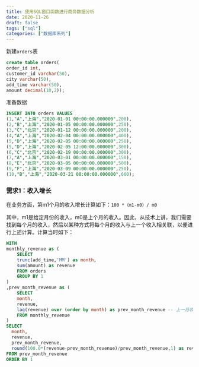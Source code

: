 ```yaml
---
title: 使用SQL窗口函数进行商务数据分析
date: 2020-11-26
draft: false
tags: ["sql"]
categories: ["数据库系列"]
---
```


新建`orders`表

```sql
create table orders(
order_id int,
customer_id varchar(50),
city varchar(50),
add_time varchar(50),
amount decimal(10,2));
```

准备数据

```sql
INSERT INTO orders VALUES
(1,"A","上海","2020-01-01 00:00:00.000000",200),
(2,"B","上海","2020-01-05 00:00:00.000000",250),
(3,"C","北京","2020-01-12 00:00:00.000000",200),
(4,"A","上海","2020-02-04 00:00:00.000000",400),
(5,"D","上海","2020-02-05 00:00:00.000000",250),
(5,"D","上海","2020-02-05 12:00:00.000000",300),
(6,"C","北京","2020-02-19 00:00:00.000000",300),
(7,"A","上海","2020-03-01 00:00:00.000000",150),
(8,"E","北京","2020-03-05 00:00:00.000000",500),
(9,"F","上海","2020-03-09 00:00:00.000000",250),
(10,"B","上海","2020-03-21 00:00:00.000000",600);
```

### 需求1：收入增长

在业务方面，第m1个月的收入增长计算如下：`100 *（m1-m0）/ m0`

其中，m1是给定月份的收入，m0是上个月的收入。因此，从技术上讲，我们需要找到每个月的收入，然后以某种方式将每个月的收入与上一个收入相关联，以便进行上述计算。计算当时如下：

```sql
WITH
monthly_revenue as (
    SELECT
    trunc(add_time,'MM') as month,
    sum(amount) as revenue
    FROM orders
    GROUP BY 1
)
,prev_month_revenue as (
    SELECT 
    month,
    revenue,
    lag(revenue) over (order by month) as prev_month_revenue -- 上一月收入
    FROM monthly_revenue
)
SELECT 
  month,
  revenue,
  prev_month_revenue,
  round(100.0*(revenue-prev_month_revenue)/prev_month_revenue,1) as revenue_growth
FROM prev_month_revenue
ORDER BY 1
```


